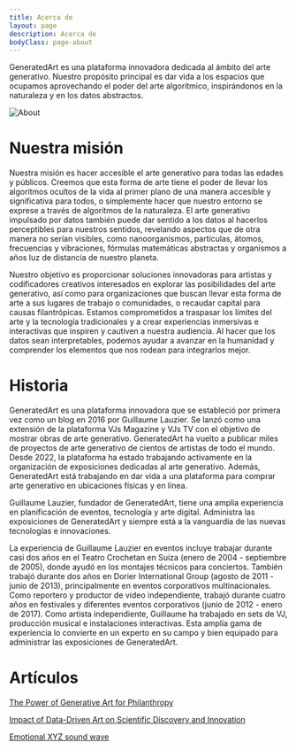 ```yaml
---
title: Acerca de
layout: page
description: Acerca de
bodyClass: page-about
---
```


GeneratedArt es una plataforma innovadora dedicada al ámbito del arte generativo. Nuestro propósito principal es dar vida a los espacios que ocupamos aprovechando el poder del arte algorítmico, inspirándonos en la naturaleza y en los datos abstractos.

![About](/images/illustrations/goal.png)

# Nuestra misión

Nuestra misión es hacer accesible el arte generativo para todas las edades y públicos. Creemos que esta forma de arte tiene el poder de llevar los algoritmos ocultos de la vida al primer plano de una manera accesible y significativa para todos, o simplemente hacer que nuestro entorno se exprese a través de algoritmos de la naturaleza. El arte generativo impulsado por datos también puede dar sentido a los datos al hacerlos perceptibles para nuestros sentidos, revelando aspectos que de otra manera no serían visibles, como nanoorganismos, partículas, átomos, frecuencias y vibraciones, fórmulas matemáticas abstractas y organismos a años luz de distancia de nuestro planeta.

Nuestro objetivo es proporcionar soluciones innovadoras para artistas y codificadores creativos interesados en explorar las posibilidades del arte generativo, así como para organizaciones que buscan llevar esta forma de arte a sus lugares de trabajo o comunidades, o recaudar capital para causas filantrópicas. Estamos comprometidos a traspasar los límites del arte y la tecnología tradicionales y a crear experiencias inmersivas e interactivas que inspiren y cautiven a nuestra audiencia. Al hacer que los datos sean interpretables, podemos ayudar a avanzar en la humanidad y comprender los elementos que nos rodean para integrarlos mejor.

# Historia

GeneratedArt es una plataforma innovadora que se estableció por primera vez como un blog en 2016 por Guillaume Lauzier. Se lanzó como una extensión de la plataforma VJs Magazine y VJs TV con el objetivo de mostrar obras de arte generativo. GeneratedArt ha vuelto a publicar miles de proyectos de arte generativo de cientos de artistas de todo el mundo. Desde 2022, la plataforma ha estado trabajando activamente en la organización de exposiciones dedicadas al arte generativo. Además, GeneratedArt está trabajando en dar vida a una plataforma para comprar arte generativo en ubicaciones físicas y en línea.

Guillaume Lauzier, fundador de GeneratedArt, tiene una amplia experiencia en planificación de eventos, tecnología y arte digital. Administra las exposiciones de GeneratedArt y siempre está a la vanguardia de las nuevas tecnologías e innovaciones.

La experiencia de Guillaume Lauzier en eventos incluye trabajar durante casi dos años en el Teatro Crochetan en Suiza (enero de 2004 - septiembre de 2005), donde ayudó en los montajes técnicos para conciertos. También trabajó durante dos años en Dorier International Group (agosto de 2011 - junio de 2013), principalmente en eventos corporativos multinacionales. Como reportero y productor de video independiente, trabajó durante cuatro años en festivales y diferentes eventos corporativos (junio de 2012 - enero de 2017). Como artista independiente, Guillaume ha trabajado en sets de VJ, producción musical e instalaciones interactivas. Esta amplia gama de experiencia lo convierte en un experto en su campo y bien equipado para administrar las exposiciones de GeneratedArt.

# Artículos

[The Power of Generative Art for Philanthropy](https://medium.com/generatedart/the-power-of-generative-art-for-philanthropy-953d655dda08)

[Impact of Data-Driven Art on Scientific Discovery and Innovation](https://medium.com/generatedart/impact-of-data-driven-art-on-scientific-discovery-and-innovation-c60f126aeb65)

[Emotional XYZ sound wave](https://medium.com/generatedart/emotional-xyz-sound-wave-a1c5b7f3bb34)
